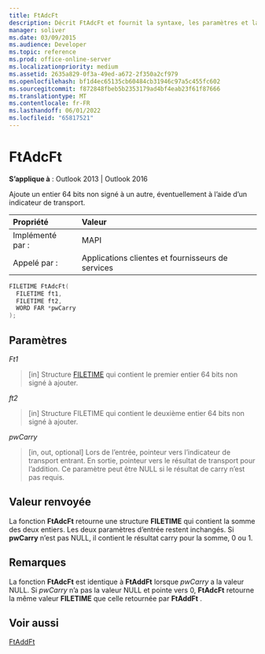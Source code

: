 ```yaml
---
title: FtAdcFt
description: Décrit FtAdcFt et fournit la syntaxe, les paramètres et la valeur de retour.
manager: soliver
ms.date: 03/09/2015
ms.audience: Developer
ms.topic: reference
ms.prod: office-online-server
ms.localizationpriority: medium
ms.assetid: 2635a829-0f3a-49ed-a672-2f350a2cf979
ms.openlocfilehash: bf1d4ec65135cb60484cb31946c97a5c455fc602
ms.sourcegitcommit: f872848fbeb5b2353179ad4bf4eab23f61f87666
ms.translationtype: MT
ms.contentlocale: fr-FR
ms.lasthandoff: 06/01/2022
ms.locfileid: "65817521"
---
```

# <a name="ftadcft"></a>FtAdcFt

  
  
**S’applique à** : Outlook 2013 | Outlook 2016 
  
Ajoute un entier 64 bits non signé à un autre, éventuellement à l’aide d’un indicateur de transport.
  
|Propriété|Valeur|
|:-----|:-----|
|Implémenté par :  <br/> |MAPI  <br/> |
|Appelé par :  <br/> |Applications clientes et fournisseurs de services  <br/> |
   
```cpp
FILETIME FtAdcFt( 
  FILETIME ft1, 
  FILETIME ft2, 
  WORD FAR *pwCarry
);
```

## <a name="parameters"></a>Paramètres

 _Ft1_
  
> [in] Structure [FILETIME](filetime.md) qui contient le premier entier 64 bits non signé à ajouter. 
    
 _ft2_
  
> [in] Structure FILETIME qui contient le deuxième entier 64 bits non signé à ajouter.
    
 _pwCarry_
  
> [in, out, optional] Lors de l’entrée, pointeur vers l’indicateur de transport entrant. En sortie, pointeur vers le résultat de transport pour l’addition. Ce paramètre peut être NULL si le résultat de carry n’est pas requis.
    
## <a name="return-value"></a>Valeur renvoyée

La fonction **FtAdcFt** retourne une structure **FILETIME** qui contient la somme des deux entiers. Les deux paramètres d’entrée restent inchangés. Si **pwCarry** n’est pas NULL, il contient le résultat carry pour la somme, 0 ou 1. 
  
## <a name="remarks"></a>Remarques

La fonction **FtAdcFt** est identique à **FtAddFt** lorsque  _pwCarry_ a la valeur NULL. Si  _pwCarry_ n’a pas la valeur NULL et pointe vers 0, **FtAdcFt** retourne la même valeur **FILETIME** que celle retournée par **FtAddFt** . 
  
## <a name="see-also"></a>Voir aussi



[FtAddFt](ftaddft.md)

